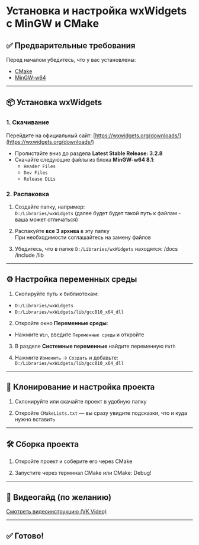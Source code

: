 # Установка и настройка wxWidgets с MinGW и CMake

## ✅ Предварительные требования

Перед началом убедитесь, что у вас установлены:

- [CMake](https://cmake.org/download/)
- [MinGW-w64](https://www.mingw-w64.org/)

---

## 📦 Установка wxWidgets

### 1. Скачивание

Перейдите на официальный сайт: [https://wxwidgets.org/downloads/](https://wxwidgets.org/downloads/)

- Пролистайте вниз до раздела **Latest Stable Release: 3.2.8**
- Скачайте следующие файлы из блока **MinGW-w64 8.1**:
  - `Header Files`
  - `Dev Files`
  - `Release DLLs`

### 2. Распаковка

1. Создайте папку, например:  
   `D:/Libraries/wxWidgets` (далее будет будет такой путь к файлам - ваша может отличаться)

2. Распакуйте **все 3 архива** в эту папку  
   При необходимости соглашайтесь на замену файлов

3. Убедитесь, что в папке `D:/Libraries/wxWidgets` находятся:
   /docs
   /include
   /lib

---

## ⚙️ Настройка переменных среды

1. Скопируйте путь к библиотекам:
- `D:/Libraries/wxWidgets`
- `D:/Libraries/wxWidgets/lib/gcc810_x64_dll`

2. Откройте окно **Переменные среды**:
- Нажмите `Win`, введите `Переменные среды` и откройте

3. В разделе **Системные переменные** найдите переменную `Path`

4. Нажмите `Изменить` → `Создать` и добавьте: `D:/Libraries/wxWidgets/lib/gcc810_x64_dll`


---

## 📂 Клонирование и настройка проекта

1. Склонируйте или скачайте проект в удобную папку

2. Откройте `CMakeLists.txt` — вы сразу увидите подсказки, что и куда нужно вставить

---

## 🛠️ Сборка проекта

1. Откройте проект и соберите его через CMake

2. Запустите через терминал CMake или CMake: Debug!

---

## 🎥 Видеогайд (по желанию)

[Смотреть видеоинструкцию (VK Video)](https://vkvideo.ru/video-231773354_456239017?list=ln-lPIIHREDBNil6iEWVg)

---

## ✅ Готово!